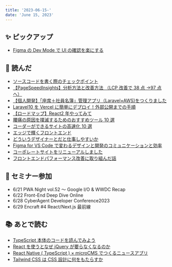 ```yaml
---
title: '2023-06-15-'
date: 'June 15, 2023'
---
```


## ✨ ピックアップ

- [Figma の Dev Mode で UI の確認を楽にする](https://note.com/fjkn/n/n7ce8729696a5)

## 👀 読んだ

- [ソースコードを書く際のチェックポイント](https://qiita.com/seino-ta/items/02133bed66cc0fbb4f50)
- [【PageSpeedInsights】分析方法と改善方法 （LCP 改善で 38 点 →97 点へ）](https://qiita.com/rorensu2236/items/cc60f9f8f7311bc4d171)
- [【個人開発】「座席＋社員名簿」管理アプリ（Laravel×AWS)をつくりました](https://qiita.com/hasse387/items/f443a138799ae4b076f9)
- [Laravel10 を Vercel に簡単にデプロイ！外部公開までの手順](https://qiita.com/Masanarea_qiita/items/2e1616e4e18f6c8ee26d)
- [【ロードマップ】React2 年やってみて](https://qiita.com/baan_nasebanaru/items/fc3cb1e23707ff89fdd9)
- [腰痛の原因を撲滅するためのおすすめツール 10 選](https://zenn.dev/bs_kansai/articles/171e7ab53b2aff)
- [コーダーができるサイトの高速化 10 選](https://zenn.dev/necscat/articles/cdd4c17d52f1bc)
- [エッジで輝くフロントエンド](https://speakerdeck.com/chimame/etuzidehui-kuhurontoendo?slide=15)
- [どういうデザイナーとだと仕事しやすいか](https://konifar-zatsu.hatenadiary.jp/entry/2017/11/14/121512)
- [Figma for VS Code で変わるデザインと開発のコミュニケーションと効率](https://zenn.dev/sakito/articles/388ca64d3c7a36)
- [コーポレートサイトをリニューアルしました](https://developers.gnavi.co.jp/entry/corporate-renewal)
- [フロントエンドパフォーマンス改善に取り組んだ話](https://www.lifull.blog/entry/2023/04/05/090000)

## 🚶 セミナー参加

- 6/21 PWA Night vol.52 ～ Google I/O & WWDC Recap
- 6/22 Front-End Deep Dive Online
- 6/28 CyberAgent Developer Conference2023
- 6/29 Encraft #4 React/Next.js 最前線

## 📚 あとで読む

- [TypeScript 本体のコードを読んでみよう](https://zenn.dev/mizchi/articles/typescript-code-reading)
- [React を使うとなぜ jQuery が要らなくなるのか](https://qiita.com/naruto/items/fdb61bc743395f8d8faf)
- [React Native ( TypeScript ) × microCMS でつくるニュースアプリ](https://zenn.dev/chot/articles/537c99ea098add)
- [Tailwind CSS は CSS 設計に何をもたらすか](https://zenn.dev/junseinagao/articles/efde96dc22e1de62d649)

